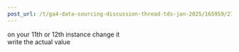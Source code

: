 ```yaml
---
post_url: /t/ga4-data-sourcing-discussion-thread-tds-jan-2025/165959/270
---
```

on your 11th or 12th instance change it  
write the actual value